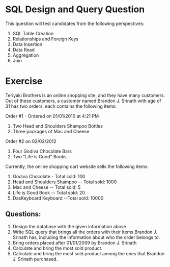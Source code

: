 # SQL Design and Query Question

This question will test candidates from the following perspectives:

1. SQL Table Creation
2. Relationships and Foreign Keys
3. Data Insertion
4. Data Read
5. Aggregation
6. Join

# Exercise

Teriyaki Brothers is an online shopping site, and they have many customers. Out of these customers, a customer named Brandon J. Srinath with age of 31 has two orders, each contains the following items:

Order #1 - Ordered on 01/01/2010 at 4:21 PM

1. Two Head and Shoulders Shampoo Bottles
2. Three packages of Mac and Cheese

Order #2 on 02/02/2012

1. Four Godiva Chocolate Bars
2. Two "Life is Good" Books

Currently, the online shopping cart website sells the following items:

1. Godiva Chocolate - Total sold: 100
2. Head and Shoulders Shampoo -- Total sold: 1000
3. Mac and Cheese -- Total sold: 5
4. Life is Good Book -- Total sold: 20
5. DasKeyboard Keyboard  --Total sold: 10000

## Questions:

1. Design the database with the given information above
2. Write SQL query that brings all the orders with their items Brandon J. Srinath has, including the information about who the order belongs to.
3. Bring orders placed after 01/01/2009 by Brandon J. Srinath
4. Calculate and bring the most sold product.
5. Calculate and bring the most sold product among the ones that Brandon J. Srinath purchased.